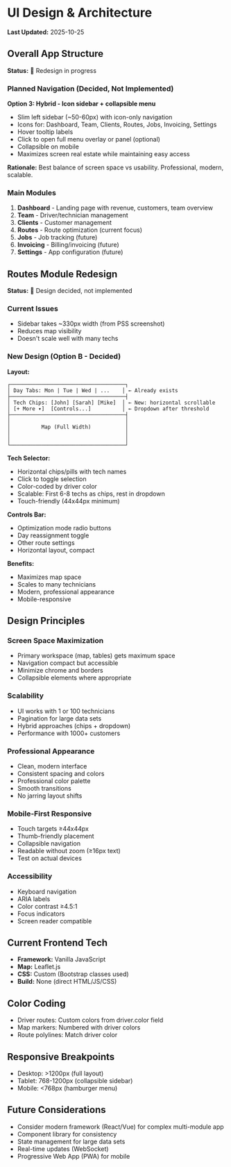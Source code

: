 # UI Design & Architecture

**Last Updated:** 2025-10-25

## Overall App Structure

**Status:** 🔄 Redesign in progress

### Planned Navigation (Decided, Not Implemented)

**Option 3: Hybrid - Icon sidebar + collapsible menu**

- Slim left sidebar (~50-60px) with icon-only navigation
- Icons for: Dashboard, Team, Clients, Routes, Jobs, Invoicing, Settings
- Hover tooltip labels
- Click to open full menu overlay or panel (optional)
- Collapsible on mobile
- Maximizes screen real estate while maintaining easy access

**Rationale:** Best balance of screen space vs usability. Professional, modern, scalable.

### Main Modules

1. **Dashboard** - Landing page with revenue, customers, team overview
2. **Team** - Driver/technician management
3. **Clients** - Customer management
4. **Routes** - Route optimization (current focus)
5. **Jobs** - Job tracking (future)
6. **Invoicing** - Billing/invoicing (future)
7. **Settings** - App configuration (future)

## Routes Module Redesign

**Status:** 🔄 Design decided, not implemented

### Current Issues
- Sidebar takes ~330px width (from PSS screenshot)
- Reduces map visibility
- Doesn't scale well with many techs

### New Design (Option B - Decided)

**Layout:**
```
┌─────────────────────────────────────┐
│ Day Tabs: Mon | Tue | Wed | ...    │ ← Already exists
├─────────────────────────────────────┤
│ Tech Chips: [John] [Sarah] [Mike]  │ ← New: horizontal scrollable
│ [+ More ▾]  [Controls...]          │ ← Dropdown after threshold
├─────────────────────────────────────┤
│                                     │
│          Map (Full Width)           │
│                                     │
│                                     │
└─────────────────────────────────────┘
```

**Tech Selector:**
- Horizontal chips/pills with tech names
- Click to toggle selection
- Color-coded by driver color
- Scalable: First 6-8 techs as chips, rest in dropdown
- Touch-friendly (44x44px minimum)

**Controls Bar:**
- Optimization mode radio buttons
- Day reassignment toggle
- Other route settings
- Horizontal layout, compact

**Benefits:**
- Maximizes map space
- Scales to many technicians
- Modern, professional appearance
- Mobile-responsive

## Design Principles

### Screen Space Maximization
- Primary workspace (map, tables) gets maximum space
- Navigation compact but accessible
- Minimize chrome and borders
- Collapsible elements where appropriate

### Scalability
- UI works with 1 or 100 technicians
- Pagination for large data sets
- Hybrid approaches (chips + dropdown)
- Performance with 1000+ customers

### Professional Appearance
- Clean, modern interface
- Consistent spacing and colors
- Professional color palette
- Smooth transitions
- No jarring layout shifts

### Mobile-First Responsive
- Touch targets ≥44x44px
- Thumb-friendly placement
- Collapsible navigation
- Readable without zoom (≥16px text)
- Test on actual devices

### Accessibility
- Keyboard navigation
- ARIA labels
- Color contrast ≥4.5:1
- Focus indicators
- Screen reader compatible

## Current Frontend Tech

- **Framework:** Vanilla JavaScript
- **Map:** Leaflet.js
- **CSS:** Custom (Bootstrap classes used)
- **Build:** None (direct HTML/JS/CSS)

## Color Coding

- Driver routes: Custom colors from driver.color field
- Map markers: Numbered with driver colors
- Route polylines: Match driver color

## Responsive Breakpoints

- Desktop: >1200px (full layout)
- Tablet: 768-1200px (collapsible sidebar)
- Mobile: <768px (hamburger menu)

## Future Considerations

- Consider modern framework (React/Vue) for complex multi-module app
- Component library for consistency
- State management for large data sets
- Real-time updates (WebSocket)
- Progressive Web App (PWA) for mobile
